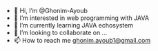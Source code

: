 - 👋 Hi, I’m @Ghonim-Ayoub
- 👀 I’m interested in web programming with JAVA
- 🌱 I’m currently learning JAVA echosystem
- 💞️ I’m looking to collaborate on ...
- 📫 How to reach me ghonim.ayoub1@gmail.com

<!---
Ghonim-Ayoub/Ghonim-Ayoub is a ✨ special ✨ repository because its `README.md` (this file) appears on your GitHub profile.
You can click the Preview link to take a look at your changes.
--->
